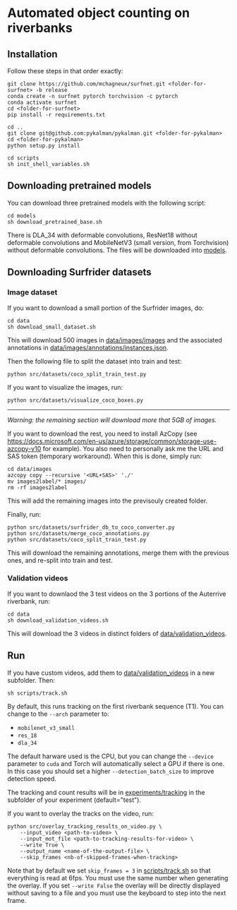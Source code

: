 # Automated object counting on riverbanks

## Installation 

Follow these steps in that order exactly:
```shell
git clone https://github.com/mchagneux/surfnet.git <folder-for-surfnet> -b release
conda create -n surfnet pytorch torchvision -c pytorch 
conda activate surfnet
cd <folder-for-surfnet>
pip install -r requirements.txt

cd ..
git clone git@github.com:pykalman/pykalman.git <folder-for-pykalman>
cd <folder-for-pykalman> 
python setup.py install

cd scripts 
sh init_shell_variables.sh
```
## Downloading pretrained models

You can download three pretrained models with the following script:
```shell 
cd models 
sh download_pretrained_base.sh
```
There is DLA_34 with deformable convolutions, ResNet18 without deformable convolutions and MobileNetV3 (small version, from Torchvision) without deformable convolutions.
The files will be downloaded into  [models](models).


## Downloading Surfrider datasets 

### Image dataset 

If you want to download a small portion of the Surfrider images, do: 

```shell 
cd data
sh download_small_dataset.sh
```
This will download 500 images in [data/images/images](data/images/images) and the associated annotations in [data/images/annotations/instances.json](data/images/annotations/instances.json).

Then the following file to split the dataset into train and test:
```
python src/datasets/coco_split_train_test.py
```
If you want to visualize the images, run: 


```
python src/datasets/visualize_coco_boxes.py
```
---
*Warning: the remaining section will download more that 5GB of images.*

If you want to download the rest, you need to install AzCopy (see https://docs.microsoft.com/en-us/azure/storage/common/storage-use-azcopy-v10 for example). You also need to personally ask me the URL and SAS token (temporary workaround). When this is done, simply run: 

```shell 
cd data/images
azcopy copy --recursive '<URL+SAS>' './'
mv images2label/* images/
rm -rf images2label
```

This will add the remaining images into the previsouly created folder.

Finally, run: 

```shell 
python src/datasets/surfrider_db_to_coco_converter.py
python src/datasets/merge_coco_annotations.py
python src/datasets/coco_split_train_test.py
```
This will download the remaining annotations, merge them with the previous ones, and re-split into train and test. 

### Validation videos 

If you want to downlaod the 3 test videos on the 3 portions of the Auterrive riverbank, run: 

```
cd data 
sh download_validation_videos.sh
```

This will download the 3 videos in distinct folders of [data/validation_videos](data/validation_videos).


## Run 

If you have custom videos, add them to [data/validation_videos](data/validation_videos) in a new subfolder. Then: 

```shell
sh scripts/track.sh
```

By default, this runs tracking on the first riverbank sequence (T1). You can change to the `--arch` parameter to:
* `mobilenet_v3_small`
* `res_18`
* `dla_34`

The default harware used is the CPU, but you can change the `--device` parameter to `cuda` and Torch will automatically select a GPU if there is one. In this case you should set a higher `--detection_batch_size` to improve detection speed.




The tracking and count results will be in [experiments/tracking](experiments/tracking) in the subfolder of your experiment (default="test").

If you want to overlay the tracks on the video, run: 

```shell 
python src/overlay_tracking_results_on_video.py \
    --input_video <path-to-video> \
    --input_mot_file <path-to-tracking-results-for-video> \
    --write True \
    --output_name <name-of-the-output-file> \
    --skip_frames <nb-of-skipped-frames-when-tracking>
```

Note that by default we set `skip_frames = 3` in [scripts/track.sh](scripts/track.sh) so that everything is read at 6fps. You must use the same number when generating the overlay.
If you set `--write False` the overlay will be directly displayed without saving to a file and you must use the keyboard to step into the next frame.
